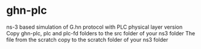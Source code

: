 # ghn-plc
ns-3 based simulation of G.hn protocol with PLC physical layer version
Copy ghn-plc, plc and plc-fd folders to the src folder of your ns3 folder
The file from the scratch copy to the scratch folder of your ns3 folder
